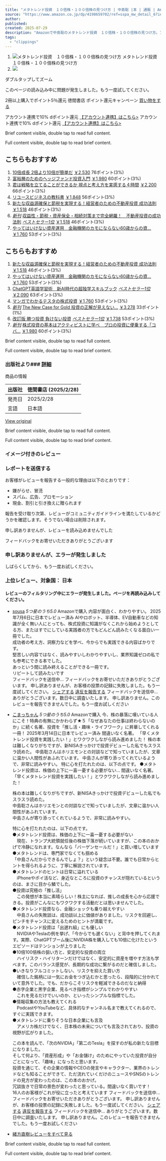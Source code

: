 ```yaml
---
title: "メタトレンド投資　１０倍株・１００倍株の見つけ方 | 中島聡 |本 | 通販 | Amazon"
source: "https://www.amazon.co.jp/dp/4198659702/ref=sspa_mw_detail_6?ie=UTF8&psc=1&sp_csd=d2lkZ2V0TmFtZT1zcF9waG9uZV9kZXRhaWw"
author:
published:
created: 2025-07-29
description: "Amazonで中島聡のメタトレンド投資　１０倍株・１００倍株の見つけ方。アマゾンならポイント還元本が多数。中島聡作品ほか、お急ぎ便対象商品は当日お届けも可能。またメタトレンド投資　１０倍株・１００倍株の見つけ方もアマゾン配送商品なら通常配送無料。"
tags:
  - "clippings"
---
```

1. ![メタトレンド投資　１０倍株・１００倍株の見つけ方](https://m.media-amazon.com/images/I/61FcK2JUdDL._AC_UF1000,1000_QL80_.jpg)
	メタトレンド投資　１０倍株・１００倍株の見つけ方
2. ![](https://m.media-amazon.com/images/I/41TStopYezL._AC_UF350,350_QL80_.jpg)

ダブルタップしてズーム

このページの読み込み中に問題が発生しました。もう一度試してください。

2冊以上購入でポイント5％還元 徳間書店 ポイント還元キャンペーン [買い物をする](https://www.amazon.co.jp/dp/4198659702/?ie=UTF8&psc=1&sp_csd=d2lkZ2V0TmFtZT1zcF9waG9uZV9kZXRhaWw#)

アカウント連携で10% dポイント還元 [【アカウント連携】はこちら>](https://www.amazon.co.jp/b/?node=205738805051&ref=jp_d_bbrlp_dpbadge_alwo&source=dp_cxcw) アカウント連携で10% dポイント還元 [【アカウント連携】はこちら>](https://www.amazon.co.jp/b/?node=205738805051&ref=jp_d_bbrlp_dpbadge_alwo&source=dp_cxcw)

Brief content visible, double tap to read full content.

Full content visible, double tap to read brief content.

## こちらもおすすめ

1. 	[10倍成長 2倍より10倍が簡単だ](https://www.amazon.co.jp/dp/4799330500/ref=sspa_mw_detail_0?ie=UTF8&psc=1&spc=MToxNzYxMDg1Mjg5MDI1ODg2OjE3NTM3MzQ4OTg6c3BfcGhvbmVfZGV0YWlsOjMwMDA0MDI3MDYzNjA2Mjo6Ojo&sp_csd=d2lkZ2V0TmFtZT1zcF9waG9uZV9kZXRhaWwp13NParams)
	[￥2,530](https://www.amazon.co.jp/dp/4799330500/ref=sspa_mw_detail_0?ie=UTF8&psc=1&spc=MToxNzYxMDg1Mjg5MDI1ODg2OjE3NTM3MzQ4OTg6c3BfcGhvbmVfZGV0YWlsOjMwMDA0MDI3MDYzNjA2Mjo6Ojo&sp_csd=d2lkZ2V0TmFtZT1zcF9waG9uZV9kZXRhaWwp13NParams)
	76ポイント(3%)
2. 	[富裕層のためのヘッジファンド投資入門](https://www.amazon.co.jp/dp/4478113165/ref=sspa_mw_detail_1?ie=UTF8&psc=1&spc=MToxNzYxMDg1Mjg5MDI1ODg2OjE3NTM3MzQ4OTg6c3BfcGhvbmVfZGV0YWlsOjMwMDA5MjY5OTI1MTA2Mjo6Ojo&sp_csd=d2lkZ2V0TmFtZT1zcF9waG9uZV9kZXRhaWwp13NParams)
	[￥1,980](https://www.amazon.co.jp/dp/4478113165/ref=sspa_mw_detail_1?ie=UTF8&psc=1&spc=MToxNzYxMDg1Mjg5MDI1ODg2OjE3NTM3MzQ4OTg6c3BfcGhvbmVfZGV0YWlsOjMwMDA5MjY5OTI1MTA2Mjo6Ojo&sp_csd=d2lkZ2V0TmFtZT1zcF9waG9uZV9kZXRhaWwp13NParams)
	60ポイント(3%)
3. 	[君は戦略を立てることができるか 視点と考え方を実感する４時間](https://www.amazon.co.jp/dp/4883356140/ref=sspa_mw_detail_2?ie=UTF8&psc=1&spc=MToxNzYxMDg1Mjg5MDI1ODg2OjE3NTM3MzQ4OTg6c3BfcGhvbmVfZGV0YWlsOjMwMDA2Mzk5OTYyNzI2Mjo6Ojo&sp_csd=d2lkZ2V0TmFtZT1zcF9waG9uZV9kZXRhaWwp13NParams)
	[￥2,200](https://www.amazon.co.jp/dp/4883356140/ref=sspa_mw_detail_2?ie=UTF8&psc=1&spc=MToxNzYxMDg1Mjg5MDI1ODg2OjE3NTM3MzQ4OTg6c3BfcGhvbmVfZGV0YWlsOjMwMDA2Mzk5OTYyNzI2Mjo6Ojo&sp_csd=d2lkZ2V0TmFtZT1zcF9waG9uZV9kZXRhaWwp13NParams)
	66ポイント(3%)
4. 	[リユースビジネスの教科書](https://www.amazon.co.jp/dp/4295409936/ref=sspa_mw_detail_3?ie=UTF8&psc=1&spc=MToxNzYxMDg1Mjg5MDI1ODg2OjE3NTM3MzQ4OTg6c3BfcGhvbmVfZGV0YWlsOjMwMDA1MzA4NTU3MTk2Mjo6Ojo&sp_csd=d2lkZ2V0TmFtZT1zcF9waG9uZV9kZXRhaWwp13NParams)
	[￥1,848](https://www.amazon.co.jp/dp/4295409936/ref=sspa_mw_detail_3?ie=UTF8&psc=1&spc=MToxNzYxMDg1Mjg5MDI1ODg2OjE3NTM3MzQ4OTg6c3BfcGhvbmVfZGV0YWlsOjMwMDA1MzA4NTU3MTk2Mjo6Ojo&sp_csd=d2lkZ2V0TmFtZT1zcF9waG9uZV9kZXRhaWwp13NParams)
	56ポイント(3%)
5. 	[新たな収益源確保と節税を実現する！経営者のための不動産投資 成功法則](https://www.amazon.co.jp/dp/4295408573/ref=sspa_mw_detail_4?ie=UTF8&psc=1&spc=MToxNzYxMDg1Mjg5MDI1ODg2OjE3NTM3MzQ4OTg6c3BfcGhvbmVfZGV0YWlsOjMwMDAxNTgxNzgyOTk2Mjo6Ojo&sp_csd=d2lkZ2V0TmFtZT1zcF9waG9uZV9kZXRhaWwp13NParams)
	[￥1,518](https://www.amazon.co.jp/dp/4295408573/ref=sspa_mw_detail_4?ie=UTF8&psc=1&spc=MToxNzYxMDg1Mjg5MDI1ODg2OjE3NTM3MzQ4OTg6c3BfcGhvbmVfZGV0YWlsOjMwMDAxNTgxNzgyOTk2Mjo6Ojo&sp_csd=d2lkZ2V0TmFtZT1zcF9waG9uZV9kZXRhaWwp13NParams)
	46ポイント(3%)
6. [*新刊*](https://www.amazon.co.jp/dp/4295410896/ref=sspa_mw_detail_5?ie=UTF8&psc=1&spc=MToxNzYxMDg1Mjg5MDI1ODg2OjE3NTM3MzQ4OTg6c3BfcGhvbmVfZGV0YWlsOjMwMDEwMDIyODI4MDQ2Mjo6Ojo&sp_csd=d2lkZ2V0TmFtZT1zcF9waG9uZV9kZXRhaWwp13NParams)
		[収益性・節税・資産保全・相続対策まで完全網羅！　不動産投資の成功法則](https://www.amazon.co.jp/dp/4295410896/ref=sspa_mw_detail_5?ie=UTF8&psc=1&spc=MToxNzYxMDg1Mjg5MDI1ODg2OjE3NTM3MzQ4OTg6c3BfcGhvbmVfZGV0YWlsOjMwMDEwMDIyODI4MDQ2Mjo6Ojo&sp_csd=d2lkZ2V0TmFtZT1zcF9waG9uZV9kZXRhaWwp13NParams)
	[*ベストセラー1位*](https://www.amazon.co.jp/dp/4295410896/ref=sspa_mw_detail_5?ie=UTF8&psc=1&spc=MToxNzYxMDg1Mjg5MDI1ODg2OjE3NTM3MzQ4OTg6c3BfcGhvbmVfZGV0YWlsOjMwMDEwMDIyODI4MDQ2Mjo6Ojo&sp_csd=d2lkZ2V0TmFtZT1zcF9waG9uZV9kZXRhaWwp13NParams)
	[￥1,518](https://www.amazon.co.jp/dp/4295410896/ref=sspa_mw_detail_5?ie=UTF8&psc=1&spc=MToxNzYxMDg1Mjg5MDI1ODg2OjE3NTM3MzQ4OTg6c3BfcGhvbmVfZGV0YWlsOjMwMDEwMDIyODI4MDQ2Mjo6Ojo&sp_csd=d2lkZ2V0TmFtZT1zcF9waG9uZV9kZXRhaWwp13NParams)
	46ポイント(3%)
7. 	[やってはいけない資産運用　金融機関のカモにならない60歳からの資...](https://www.amazon.co.jp/dp/477621363X/ref=sspa_mw_detail_6?ie=UTF8&psc=1&spc=MToxNzYxMDg1Mjg5MDI1ODg2OjE3NTM3MzQ4OTg6c3BfcGhvbmVfZGV0YWlsOjMwMDA3MDE5ODk1MTk2Mjo6Ojo&sp_csd=d2lkZ2V0TmFtZT1zcF9waG9uZV9kZXRhaWwp13NParams)
	[￥1,760](https://www.amazon.co.jp/dp/477621363X/ref=sspa_mw_detail_6?ie=UTF8&psc=1&spc=MToxNzYxMDg1Mjg5MDI1ODg2OjE3NTM3MzQ4OTg6c3BfcGhvbmVfZGV0YWlsOjMwMDA3MDE5ODk1MTk2Mjo6Ojo&sp_csd=d2lkZ2V0TmFtZT1zcF9waG9uZV9kZXRhaWwp13NParams)
	53ポイント(3%)

## こちらもおすすめ

1. 	[新たな収益源確保と節税を実現する！経営者のための不動産投資 成功法則](https://www.amazon.co.jp/dp/4295408573/ref=sspa_mw_detail_0?ie=UTF8&psc=1&spc=MToyNDIwNDgzMzAyOTg4OTY5OjE3NTM3MzQ4OTg6c3BfcGhvbmVfZGV0YWlsMjozMDAwMTU4MTc4Mjk5NjI6Ojo6&sp_csd=d2lkZ2V0TmFtZT1zcF9waG9uZV9kZXRhaWwyp13NParams)
	[￥1,518](https://www.amazon.co.jp/dp/4295408573/ref=sspa_mw_detail_0?ie=UTF8&psc=1&spc=MToyNDIwNDgzMzAyOTg4OTY5OjE3NTM3MzQ4OTg6c3BfcGhvbmVfZGV0YWlsMjozMDAwMTU4MTc4Mjk5NjI6Ojo6&sp_csd=d2lkZ2V0TmFtZT1zcF9waG9uZV9kZXRhaWwyp13NParams)
	46ポイント(3%)
2. 	[やってはいけない資産運用　金融機関のカモにならない60歳からの資...](https://www.amazon.co.jp/dp/477621363X/ref=sspa_mw_detail_1?ie=UTF8&psc=1&spc=MToyNDIwNDgzMzAyOTg4OTY5OjE3NTM3MzQ4OTg6c3BfcGhvbmVfZGV0YWlsMjozMDAwNzAxOTg5NTE5NjI6Ojo6&sp_csd=d2lkZ2V0TmFtZT1zcF9waG9uZV9kZXRhaWwyp13NParams)
	[￥1,760](https://www.amazon.co.jp/dp/477621363X/ref=sspa_mw_detail_1?ie=UTF8&psc=1&spc=MToyNDIwNDgzMzAyOTg4OTY5OjE3NTM3MzQ4OTg6c3BfcGhvbmVfZGV0YWlsMjozMDAwNzAxOTg5NTE5NjI6Ojo6&sp_csd=d2lkZ2V0TmFtZT1zcF9waG9uZV9kZXRhaWwyp13NParams)
	53ポイント(3%)
3. 	[ChatGPT英語学習術　新AI時代の超独学スキルブック](https://www.amazon.co.jp/dp/4757442211/ref=sspa_mw_detail_2?ie=UTF8&psc=1&spc=MToyNDIwNDgzMzAyOTg4OTY5OjE3NTM3MzQ4OTg6c3BfcGhvbmVfZGV0YWlsMjozMDAwOTA5ODY0MzYzNjI6Ojo6&sp_csd=d2lkZ2V0TmFtZT1zcF9waG9uZV9kZXRhaWwyp13NParams)
	[*ベストセラー1位*](https://www.amazon.co.jp/dp/4757442211/ref=sspa_mw_detail_2?ie=UTF8&psc=1&spc=MToyNDIwNDgzMzAyOTg4OTY5OjE3NTM3MzQ4OTg6c3BfcGhvbmVfZGV0YWlsMjozMDAwOTA5ODY0MzYzNjI6Ojo6&sp_csd=d2lkZ2V0TmFtZT1zcF9waG9uZV9kZXRhaWwyp13NParams)
	[￥2,090](https://www.amazon.co.jp/dp/4757442211/ref=sspa_mw_detail_2?ie=UTF8&psc=1&spc=MToyNDIwNDgzMzAyOTg4OTY5OjE3NTM3MzQ4OTg6c3BfcGhvbmVfZGV0YWlsMjozMDAwOTA5ODY0MzYzNjI6Ojo6&sp_csd=d2lkZ2V0TmFtZT1zcF9waG9uZV9kZXRhaWwyp13NParams)
	63ポイント(3%)
4. 	[マンガでわかるテスタの株式投資](https://www.amazon.co.jp/dp/4479798102/ref=sspa_mw_detail_3?ie=UTF8&psc=1&spc=MToyNDIwNDgzMzAyOTg4OTY5OjE3NTM3MzQ4OTg6c3BfcGhvbmVfZGV0YWlsMjozMDAwNjU1OTE0MzQ0NjI6Ojo6&sp_csd=d2lkZ2V0TmFtZT1zcF9waG9uZV9kZXRhaWwyp13NParams)
	[￥1,760](https://www.amazon.co.jp/dp/4479798102/ref=sspa_mw_detail_3?ie=UTF8&psc=1&spc=MToyNDIwNDgzMzAyOTg4OTY5OjE3NTM3MzQ4OTg6c3BfcGhvbmVfZGV0YWlsMjozMDAwNjU1OTE0MzQ0NjI6Ojo6&sp_csd=d2lkZ2V0TmFtZT1zcF9waG9uZV9kZXRhaWwyp13NParams)
	53ポイント(3%)
5. [*新刊*](https://www.amazon.co.jp/dp/486808173X/ref=sspa_mw_detail_4?ie=UTF8&psc=1&spc=MToyNDIwNDgzMzAyOTg4OTY5OjE3NTM3MzQ4OTg6c3BfcGhvbmVfZGV0YWlsMjozMDAxMTQyOTc0MDA2NjI6Ojo6&sp_csd=d2lkZ2V0TmFtZT1zcF9waG9uZV9kZXRhaWwyp13NParams)
		[The New Case for Gold 投資の正解が見えない...](https://www.amazon.co.jp/dp/486808173X/ref=sspa_mw_detail_4?ie=UTF8&psc=1&spc=MToyNDIwNDgzMzAyOTg4OTY5OjE3NTM3MzQ4OTg6c3BfcGhvbmVfZGV0YWlsMjozMDAxMTQyOTc0MDA2NjI6Ojo6&sp_csd=d2lkZ2V0TmFtZT1zcF9waG9uZV9kZXRhaWwyp13NParams)
	[￥3,278](https://www.amazon.co.jp/dp/486808173X/ref=sspa_mw_detail_4?ie=UTF8&psc=1&spc=MToyNDIwNDgzMzAyOTg4OTY5OjE3NTM3MzQ4OTg6c3BfcGhvbmVfZGV0YWlsMjozMDAxMTQyOTc0MDA2NjI6Ojo6&sp_csd=d2lkZ2V0TmFtZT1zcF9waG9uZV9kZXRhaWwyp13NParams)
	33ポイント(1%)
6. 	[改訂版 勝つ投資 負けない投資](https://www.amazon.co.jp/dp/4295409219/ref=sspa_mw_detail_5?ie=UTF8&psc=1&spc=MToyNDIwNDgzMzAyOTg4OTY5OjE3NTM3MzQ4OTg6c3BfcGhvbmVfZGV0YWlsMjozMDAwMjMzNTcwNDQ2NjI6Ojo6&sp_csd=d2lkZ2V0TmFtZT1zcF9waG9uZV9kZXRhaWwyp13NParams)
	[*ベストセラー1位*](https://www.amazon.co.jp/dp/4295409219/ref=sspa_mw_detail_5?ie=UTF8&psc=1&spc=MToyNDIwNDgzMzAyOTg4OTY5OjE3NTM3MzQ4OTg6c3BfcGhvbmVfZGV0YWlsMjozMDAwMjMzNTcwNDQ2NjI6Ojo6&sp_csd=d2lkZ2V0TmFtZT1zcF9waG9uZV9kZXRhaWwyp13NParams)
	[￥1,738](https://www.amazon.co.jp/dp/4295409219/ref=sspa_mw_detail_5?ie=UTF8&psc=1&spc=MToyNDIwNDgzMzAyOTg4OTY5OjE3NTM3MzQ4OTg6c3BfcGhvbmVfZGV0YWlsMjozMDAwMjMzNTcwNDQ2NjI6Ojo6&sp_csd=d2lkZ2V0TmFtZT1zcF9waG9uZV9kZXRhaWwyp13NParams)
	53ポイント(3%)
7. [*新刊*](https://www.amazon.co.jp/dp/4023324531/ref=sspa_mw_detail_6?ie=UTF8&psc=1&spc=MToyNDIwNDgzMzAyOTg4OTY5OjE3NTM3MzQ4OTg6c3BfcGhvbmVfZGV0YWlsMjozMDAxMDE2NDcxMjM4NjI6Ojo6&sp_csd=d2lkZ2V0TmFtZT1zcF9waG9uZV9kZXRhaWwyp13NParams)
		[株式投資の基本はアクティビストに学べ　プロの投資に便乗する「コバ...](https://www.amazon.co.jp/dp/4023324531/ref=sspa_mw_detail_6?ie=UTF8&psc=1&spc=MToyNDIwNDgzMzAyOTg4OTY5OjE3NTM3MzQ4OTg6c3BfcGhvbmVfZGV0YWlsMjozMDAxMDE2NDcxMjM4NjI6Ojo6&sp_csd=d2lkZ2V0TmFtZT1zcF9waG9uZV9kZXRhaWwyp13NParams)
	[￥1,980](https://www.amazon.co.jp/dp/4023324531/ref=sspa_mw_detail_6?ie=UTF8&psc=1&spc=MToyNDIwNDgzMzAyOTg4OTY5OjE3NTM3MzQ4OTg6c3BfcGhvbmVfZGV0YWlsMjozMDAxMDE2NDcxMjM4NjI6Ojo6&sp_csd=d2lkZ2V0TmFtZT1zcF9waG9uZV9kZXRhaWwyp13NParams)
	60ポイント(3%)

Brief content visible, double tap to read full content.

Full content visible, double tap to read brief content.

### 出版社より### [詳細](https://www.amazon.co.jp/dp/4198659702/?ie=UTF8&psc=1&sp_csd=d2lkZ2V0TmFtZT1zcF9waG9uZV9kZXRhaWw#)

商品の情報

| 出版社 | 徳間書店 (2025/2/28) |
| --- | --- |
| 発売日 | 2025/2/28 |
| 言語 | 日本語 |

[View original](https://www.amazon.co.jp/dp/4198659702/?ie=UTF8&psc=1&sp_csd=d2lkZ2V0TmFtZT1zcF9waG9uZV9kZXRhaWw#)

Brief content visible, double tap to read full content.

Full content visible, double tap to read brief content.

### イメージ付きのレビュー

### レポートを送信する

お客様がレビューを報告する一般的な理由は以下のとおりです：

- 嫌がらせ、冒涜
- スパム、広告、プロモーション
- 現金、割引と引き換えに贈られます

報告を受け取り次第、レビューがコミュニティガイドラインを満たしているかどうかを確認します。そうでない場合は削除されます。

申し訳ありませんが、レビューを読み込めませんでした

フィードバックをお寄せいただきありがとうございます

### 申し訳ありませんが、エラーが発生しました

しばらくしてから、もう一度お試しください。

### 上位レビュー、対象国： 日本

#### レビューのフィルタリング中にエラーが発生しました。ページを再読み込みしてください。

- 	[sousa](https://www.amazon.co.jp/gp/profile/amzn1.account.AEYIPLLPZHVUSVZ5PJ5V6CX53DFQ/ref=cm_cr_dp_mb_gw_tr?ie=UTF8)
	*5つ星のうち5.0* Amazonで購入
	内容が面白く、わかりやすい。
	2025年7月6日に日本でレビュー済み
	AIやロボット、半導体、EV自動車などの知識が全く無い人にとっても、株式投資に知識がなくこれから始めようとしてる方、またはすでにしている実践者の方でもどんどん読みたくなる面白い一冊でした。  
	成功者の考え方、洞察力などを学べ、今からでも実践できる内容ばかりです。  
	堅苦しい内容ではなく、読みやすいしわかりやすいし、業界知識ゼロの私でも参考にできる本でした。  
	あっという間に読み終えることができる一冊です。  
	リピートして読みたいです  
	フィードバックを送信中...
	フィードバックをお寄せいただきありがとうございます。
	申し訳ありませんが、お客様の投票の記録に失敗しました。もう一度試してください。
	[シェアする](https://www.amazon.co.jp/dp/4198659702/?ie=UTF8&psc=1&sp_csd=d2lkZ2V0TmFtZT1zcF9waG9uZV9kZXRhaWw#)
	[違反を報告する](https://www.amazon.co.jp/dp/4198659702/?ie=UTF8&psc=1&sp_csd=d2lkZ2V0TmFtZT1zcF9waG9uZV9kZXRhaWw#) フィードバックを送信中...
	ありがとうございます。数日中に調査いたします。
	申し訳ありません。このレビューを報告できませんでした。もう一度お試しください
- 	[こまっちゃん](https://www.amazon.co.jp/gp/profile/amzn1.account.AHLJPCHH465F4AE4UU2K4XGXG6NQ/ref=cm_cr_dp_mb_gw_tr?ie=UTF8)
	*5つ星のうち5.0* Amazonで購入
	今、株の暴落に嘆いている人にこそ！特典の有無にかかわらず★５「なぜあなたの仕事は終わらないのか」に続く名著、投資を「推し活・趣味・ライフワーク」に昇華してくれる一冊！
	2025年3月14日に日本でレビュー済み
	間違いなく名著。 「早くメタトレンド投資を実践したい！」とワクワクしながら読み進めました！ 株の本は難しくなりがちですが、新NISAきっかけで投資デビューした私でもスラスラ読めた。 中島聡さんはホリエモンとの対談などで知っていましたが、文章に温かい人間性があふれています。 中島さんが寄り添ってくれているようで、非常に読みやすい。 特に心を打たれたのは、以下の点です。 ●メタトレンド投資は、株価の上下に一喜一憂する必要がない...
	間違いなく名著。  
	「早くメタトレンド投資を実践したい！」とワクワクしながら読み進めました！  
	  
	株の本は難しくなりがちですが、新NISAきっかけで投資デビューした私でもスラスラ読めた。  
	中島聡さんはホリエモンとの対談などで知っていましたが、文章に温かい人間性があふれています。  
	中島さんが寄り添ってくれているようで、非常に読みやすい。  
	  
	特に心を打たれたのは、以下の点です。  
	●メタトレンド投資は、株価の上下に一喜一憂する必要がない  
	　現在、トランプ大統領就任後の株価下落が続いていますが、この本のおかげで冷静になれます。なんなら「バーゲンセールだ！」と買い増しています  
	●メタトレンドは、専門家でなくても掴める  
	「中島さんだからできるんでしょ？」という疑念は不要。誰でも日常からヒントを得られるように、丁寧に解説されています。  
	●メタトレンドのヒントは日常に溢れている  
	　iPhoneやポイ活など、身近なところに投資のチャンスが隠れているというのは、まさに目から鱗でした。  
	●投資は究極の「推し活」  
	　この発想が本当に素晴らしい！株主になれば、推しの成長を心から応援できる。投資がこんなにもワクワクする活動だとは思いませんでした。  
	●メタトレンド投資なら、金融ショックも乗り越えやすい  
	　中島さんの失敗談は、成功談以上に価値がありました。リスクを回避し、ピンチをチャンスに変えるためのヒントが満載です。  
	●メタトレンド投資は「出遅れ組」にも優しい  
	　NVIDIAやTeslaの例を挙げ、「今からでも遅くない」と背中を押してくれます。実際、ChatGPTブーム後にNVIDIA株を購入しても10倍に化けたというエピソードはテンションが上りました  
	●10倍100倍株の狙い方と、安定的な投資の両立  
	　ハイリスク・ハイリターンだけではなく、安定的に資産を増やす方法も学べます。このバランス感覚が、長期的な成功に繋がるのだと確信しました。  
	●いきなりフルコミットしない、リスクを抑えた買い方  
	　確信した銘柄には一気にお金をつぎ込むかと思ったら、段階的に分かれていて意外でした。でも、だからこそリスクを軽減できるのだなと納得  
	●赤字企業と黒字企業、見るべき指標がシンプルでわかりやすい  
	　これを見るだけでいいのか、といったシンプルな指標でした。  
	●情報収集の方法も教えてくれる  
	　PodcastやYouTubeなど、具体的なチャンネル名まで教えてくれるので、すぐに実践できます。  
	●メタトレンドに乗りそうな日本企業にも言及  
	　アメリカ株だけでなく、日本株の未来についても言及されており、投資の視野が広がりました。  
	  
	この本を読んで、「次のNVIDIA」「第二のTesla」を探すのが私の新たな目標になりました。  
	そして何より、「資産形成」や「お金儲け」のためにやっていた投資が自分ごとになって、「趣味」になったと思います。  
	投資を通じて、その企業の情報やCEOの発言やキャラクター、業界のトレンドなども知ることができて、ただ流れていくだけのニュースやSNSのトレンドの見方が変わったのは、この本のおかげ。  
	冗談抜きで日常の景色が変わったと思っている。間違いなく買いです！  
	16人のお客様がこれが役に立ったと考えています
	フィードバックを送信中...
	フィードバックをお寄せいただきありがとうございます。
	申し訳ありませんが、お客様の投票の記録に失敗しました。もう一度試してください。
	[シェアする](https://www.amazon.co.jp/dp/4198659702/?ie=UTF8&psc=1&sp_csd=d2lkZ2V0TmFtZT1zcF9waG9uZV9kZXRhaWw#)
	[違反を報告する](https://www.amazon.co.jp/dp/4198659702/?ie=UTF8&psc=1&sp_csd=d2lkZ2V0TmFtZT1zcF9waG9uZV9kZXRhaWw#) フィードバックを送信中...
	ありがとうございます。数日中に調査いたします。
	申し訳ありません。このレビューを報告できませんでした。もう一度お試しください
- 	[緒方直樹](https://www.amazon.co.jp/gp/profile/amzn1.account.AH5HAQUMKDCEOEVDMECJFT22JPCQ/ref=cm_cr_dp_mb_gw_tr?ie=UTF8)[レビューをすべて見る](https://www.amazon.co.jp/product-reviews/4198659702/ref=cm_cr_dp_mb_show_all_top?ie=UTF8&reviewerType=all_reviews)

Brief content visible, double tap to read full content.

Full content visible, double tap to read brief content.